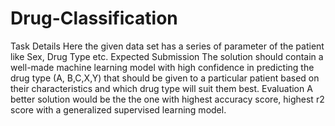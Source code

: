 # Drug-Classification
Task Details Here the given data set has a series of parameter of the patient like Sex, Drug Type etc.  Expected Submission The solution should contain a well-made machine learning model with high confidence in predicting the drug type (A, B,C,X,Y) that should be given to a particular patient based on their characteristics and which drug type will suit them best.  Evaluation A better solution would be the the one with highest accuracy score, highest r2 score with a generalized supervised learning model.
